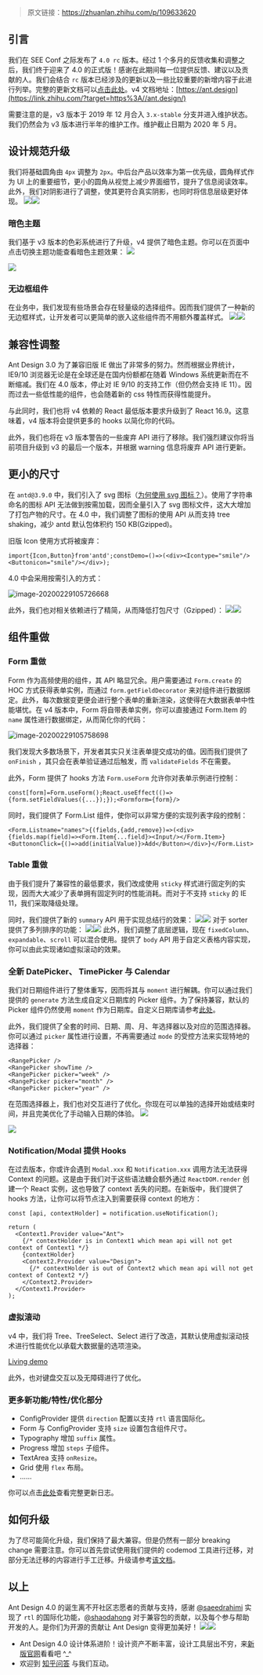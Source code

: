 > 原文链接：https://zhuanlan.zhihu.com/p/109633620

## 引言

我们在 SEE Conf 之际发布了 `4.0 rc`  版本。经过 1 个多月的反馈收集和调整之后，我们终于迎来了 4.0 的正式版！感谢在此期间每一位提供反馈、建议以及贡献的人。我们会结合 `rc`  版本已经涉及的更新以及一些比较重要的新增内容于此进行列举。完整的更新文档可以[点击此处](https://link.zhihu.com/?target=https%3A//ant.design/changelog-cn)。v4 文档地址：[https://ant.design](https://link.zhihu.com/?target=https%3A//ant.design/)

需要注意的是，v3 版本于 2019 年 12 月合入 `3.x-stable`  分支并进入维护状态。我们仍然会为 v3 版本进行半年的维护工作。维护截止日期为 2020 年 5 月。

## 设计规范升级

我们将基础圆角由 `4px` 调整为 `2px`。中后台产品以效率为第一优先级，圆角样式作为 UI 上的重要细节，更小的圆角从视觉上减少界面细节，提升了信息阅读效率。此外，我们对阴影进行了调整，使其更符合真实阴影，也同时将信息层级更好体现。
![](https://pic1.zhimg.com/v2-7d957174002d6a89f657b66c4f549fe0_b.jpg)![](https://pic1.zhimg.com/80/v2-7d957174002d6a89f657b66c4f549fe0_1440w.jpg)
### 暗色主题

我们基于 v3 版本的色彩系统进行了升级，v4 提供了暗色主题。你可以在页面中点击切换主题功能查看暗色主题效果：
![](https://pic4.zhimg.com/v2-5106bcb73cacfc22c767f829f97782bb_b.gif)

![](https://pic4.zhimg.com/v2-5106bcb73cacfc22c767f829f97782bb_b.webp)

### 无边框组件

在业务中，我们发现有些场景会存在轻量级的选择组件。因而我们提供了一种新的无边框样式，让开发者可以更简单的嵌入这些组件而不用额外覆盖样式。
![](https://pic3.zhimg.com/v2-0454434889473f9b287609f93278832a_b.jpg)![](https://pic3.zhimg.com/80/v2-0454434889473f9b287609f93278832a_1440w.jpg)
## 兼容性调整

Ant Design 3.0 为了兼容旧版 IE 做出了非常多的努力。然而根据业界统计，IE9/10 浏览器无论是在全球还是在国内份额都在随着 Windows 系统更新而在不断缩减。我们在 4.0 版本，停止对 IE 9/10 的支持工作（但仍然会支持 IE 11）。因而过去一些低性能的组件，也会随着新的 css 特性而获得性能提升。

与此同时，我们也将 v4 依赖的 React 最低版本要求升级到了 React 16.9。这意味着，v4 版本将会提供更多的 hooks 以简化你的代码。

此外，我们也将在 v3 版本警告的一些废弃 API 进行了移除。我们强烈建议你将当前项目升级到 v3 的最后一个版本，并根据 warning 信息将废弃 API 进行更新。

## 更小的尺寸

在 `antd@3.9.0` 中，我们引入了 svg 图标（[为何使用 svg 图标？](https://link.zhihu.com/?target=https%3A//github.com/ant-design/ant-design/issues/10353)）。使用了字符串命名的图标 API 无法做到按需加载，因而全量引入了 svg 图标文件，这大大增加了打包产物的尺寸。在 4.0 中，我们调整了图标的使用 API 从而支持 tree shaking，减少 antd 默认包体积约 150 KB(Gzipped)。

旧版 Icon 使用方式将被废弃：

    import{Icon,Button}from'antd';constDemo=()=>(<div><Icontype="smile"/><Buttonicon="smile"/></div>);

4.0 中会采用按需引入的方式：

![image-20200229105726668](http://imgs.taoweng.site/2020-02-29-025729.png)


此外，我们也对相关依赖进行了精简，从而降低打包尺寸（Gzipped）：
![](https://pic2.zhimg.com/v2-bb0c3d4891edecbed827bd73a76b6cc9_b.jpg)![](https://pic2.zhimg.com/80/v2-bb0c3d4891edecbed827bd73a76b6cc9_1440w.jpg)
## 组件重做

### Form 重做

Form 作为高频使用的组件，其 API 略显冗余。用户需要通过 `Form.create` 的 HOC 方式获得表单实例，而通过 `form.getFieldDecorator` 来对组件进行数据绑定。此外，每次数据变更便会进行整个表单的重新渲染，这使得在大数据表单中性能堪忧。在 v4 版本中，Form 将自带表单实例，你可以直接通过 Form.Item 的 `name` 属性进行数据绑定，从而简化你的代码：

![image-20200229105758698](http://imgs.taoweng.site/2020-02-29-025800.png)    

我们发现大多数场景下，开发者其实只关注表单提交成功的值。因而我们提供了 `onFinish` ，其只会在表单验证通过后触发，而 `validateFields`  不在需要。

此外，Form 提供了 hooks 方法 `Form.useForm` 允许你对表单示例进行控制：

    const[form]=Form.useForm();React.useEffect(()=>{form.setFieldValues({...});});<Formform={form}/>

同时，我们提供了 Form.List 组件，使你可以非常方便的实现列表字段的控制：

    <Form.Listname="names">{(fields,{add,remove})=>(<div>{fields.map(field)=><Form.Item{...field}><Input/></Form.Item>}<ButtononClick={()=>add(initialValue)}>Add</Button></div>}</Form.List>

### Table 重做

由于我们提升了兼容性的最低要求，我们改成使用 `sticky` 样式进行固定列的实现，因而大大减少了表单拥有固定列时的性能消耗。而对于不支持 `sticky` 的 IE 11，我们采取降级处理。

同时，我们提供了新的 `summary` API 用于实现总结行的效果：
![](https://pic4.zhimg.com/v2-4f1081c1162eba23897d5b6de6108833_b.jpg)![](https://pic4.zhimg.com/80/v2-4f1081c1162eba23897d5b6de6108833_1440w.jpg)
对于 sorter 提供了多列排序的功能：
![](https://pic3.zhimg.com/v2-2b4e0202ca6a52614f6cdb8c0fb5156a_b.jpg)![](https://pic3.zhimg.com/80/v2-2b4e0202ca6a52614f6cdb8c0fb5156a_1440w.jpg)
此外，我们调整了底层逻辑，现在 `fixedColumn`、`expandable`、`scroll` 可以混合使用。提供了 `body` API 用于自定义表格内容实现，你可以由此实现诸如虚拟滚动的效果。

### 全新 DatePicker、 TimePicker 与 Calendar

我们对日期组件进行了整体重写，因而将其与 `moment` 进行解耦。你可以通过我们提供的 `generate` 方法生成自定义日期库的 Picker 组件。为了保持兼容，默认的 Picker 组件仍然使用 `moment` 作为日期库。自定义日期库请参考[此处](https://link.zhihu.com/?target=https%3A//ant.design/docs/react/replace-moment-cn)。

此外，我们提供了全套的时间、日期、周、月、年选择器以及对应的范围选择器。你可以通过 `picker` 属性进行设置，不再需要通过 `mode` 的受控方法来实现特地的选择器：

    <RangePicker />
    <RangePicker showTime />
    <RangePicker picker="week" />
    <RangePicker picker="month" />
    <RangePicker picker="year" />

在范围选择器上，我们也对交互进行了优化。你现在可以单独的选择开始或结束时间，并且完美优化了手动输入日期的体验。
![](https://pic2.zhimg.com/v2-54992da793db29450cd50673bcc0fc1d_b.gif)

![](https://pic2.zhimg.com/v2-54992da793db29450cd50673bcc0fc1d_b.jpg)

### Notification/Modal 提供 Hooks

在过去版本，你或许会遇到 `Modal.xxx`  和 `Notification.xxx`  调用方法无法获得 Context 的问题。这是由于我们对于这些语法糖会额外通过 `ReactDOM.render`  创建一个 React 实例，这也导致了 context 丢失的问题。在新版中，我们提供了 hooks 方法，让你可以将节点注入到需要获得 context 的地方：

    const [api, contextHolder] = notification.useNotification();
    
    return (
      <Context1.Provider value="Ant">
        {/* contextHolder is in Context1 which mean api will not get context of Context1 */}
        {contextHolder}
        <Context2.Provider value="Design">
          {/* contextHolder is out of Context2 which mean api will not get context of Context2 */}
        </Context2.Provider>
      </Context1.Provider>
    );

### 虚拟滚动

v4 中，我们将 Tree、TreeSelect、Select 进行了改造，其默认使用虚拟滚动技术进行性能优化以承载大数据量的选项渲染。

[Living demo](https://link.zhihu.com/?target=https%3A//ant.design/components/select-cn/%23components-select-demo-big-data)

此外，也对键盘交互以及无障碍进行了优化。

### 更多新功能/特性/优化部分

- ConfigProvider 提供 `direction` 配置以支持 `rtl` 语言国际化。
- Form 与 ConfigProvider 支持 `size` 设置包含组件尺寸。
- Typography 增加 `suffix` 属性。
- Progress 增加 `steps` 子组件。
- TextArea 支持 `onResize`。
- Grid 使用 `flex` 布局。
- ......

你可以点击[此处](https://link.zhihu.com/?target=https%3A//ant.design/changelog-cn)查看完整更新日志。

## 如何升级

为了尽可能简化升级，我们保持了最大兼容。但是仍然有一部分 breaking change 需要注意。你可以首先尝试使用我们提供的 codemod 工具进行迁移，对部分无法迁移的内容进行手工迁移。升级请参考[该文档](https://link.zhihu.com/?target=https%3A//ant.design/docs/react/migration-v4-cn)。

## 以上

Ant Design 4.0 的诞生离不开社区志愿者的贡献与支持，感谢 [@saeedrahimi](https://link.zhihu.com/?target=https%3A//github.com/saeedrahimi) 实现了 `rtl` 的国际化功能，[@shaodahong](https://link.zhihu.com/?target=https%3A//github.com/shaodahong) 对于兼容包的贡献，以及每个参与帮助开发的人。是你们为开源的贡献让 Ant Design 变得更加美好！
![](https://pic1.zhimg.com/v2-8c299c909ddbcdb0dd8e9d45d55ffcd8_b.jpg)![](https://pic1.zhimg.com/80/v2-8c299c909ddbcdb0dd8e9d45d55ffcd8_1440w.jpg)
- Ant Design 4.0 设计体系进阶！设计资产不断丰富，设计工具层出不穷，来[新版官网](https://link.zhihu.com/?target=https%3A//ant.design/)看看吧 ^_^ 
- 欢迎到 [知乎问答](https://www.zhihu.com/question/33629737) 与我们互动。